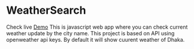 # WeatherSearch
Check live <a href="https://raihanalam.github.io/WeatherSearch/">Demo</a>
This is javascript web app where you can check current weather update by the city name. This project is based on API using openweather api keys. By default it will show cuurent weather of Dhaka.
